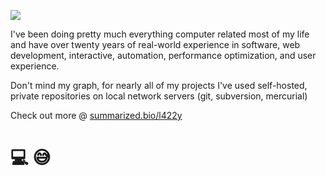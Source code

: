 <a href="https://summarized.bio/l422y"><img src="https://summarized.bio/render/l422y"></a>

I've been doing pretty much everything computer related most of my life and have over twenty years of real-world experience in software, web development, interactive, automation, performance optimization, and user experience.

Don't mind my graph, for nearly all of my projects I've used self-hosted, private repositories on local network servers (git, subversion, mercurial)


Check out more @ [summarized.bio/l422y](https://summarized.bio/l422y)

# 💻 😅
